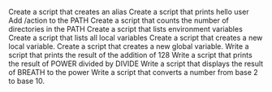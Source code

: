 Create a script that creates an alias
Create a script that prints hello user
Add /action to the PATH
Create a script that counts the number of directories in the PATH
Create a script that lists environment variables
Create a script that lists all local variables
Create a script that creates a new local variable.
Create a script that creates a new global variable.
Write a script that prints the result of the addition of 128
Write a script that prints the result of POWER divided by DIVIDE
Write a script that displays the result of BREATH to the power
Write a script that converts a number from base 2 to base 10.
